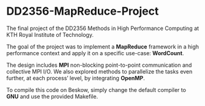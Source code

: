 # DD2356-MapReduce-Project
The final project of the DD2356 Methods in High Performance Computing at KTH Royal Institute of Technology. 

The goal of the project was to implement a <b>MapReduce</b> framework in a high performance context and apply it on a specific use-case: <b>WordCount</b>. 

The design includes <b>MPI</b> non-blocking  point-to-point  communication  and  collective  MPI I/O.  We  also  explored  methods  to  parallelize  the  tasks  even further, at each process’ level, by integrating <b>OpenMP</b>.

To compile this code on Beskow, simply change the default compiler to <b>GNU</b> and use the provided Makefile.
